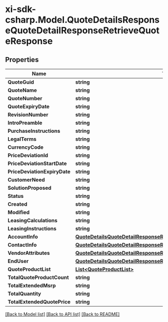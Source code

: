 # xi-sdk-csharp.Model.QuoteDetailsResponseQuoteDetailResponseRetrieveQuoteResponse

## Properties

Name | Type | Description | Notes
------------ | ------------- | ------------- | -------------
**QuoteGuid** | **string** |  | [optional] 
**QuoteName** | **string** |  | [optional] 
**QuoteNumber** | **string** |  | [optional] 
**QuoteExpiryDate** | **string** |  | [optional] 
**RevisionNumber** | **string** |  | [optional] 
**IntroPreamble** | **string** |  | [optional] 
**PurchaseInstructions** | **string** |  | [optional] 
**LegalTerms** | **string** |  | [optional] 
**CurrencyCode** | **string** |  | [optional] 
**PriceDeviationId** | **string** |  | [optional] 
**PriceDeviationStartDate** | **string** |  | [optional] 
**PriceDeviationExpiryDate** | **string** |  | [optional] 
**CustomerNeed** | **string** |  | [optional] 
**SolutionProposed** | **string** |  | [optional] 
**Status** | **string** |  | [optional] 
**Created** | **string** |  | [optional] 
**Modified** | **string** |  | [optional] 
**LeasingCalculations** | **string** |  | [optional] 
**LeasingInstructions** | **string** |  | [optional] 
**AccountInfo** | [**QuoteDetailsQuoteDetailResponseRetrieveQuoteResponseAccountInfo**](QuoteDetailsQuoteDetailResponseRetrieveQuoteResponseAccountInfo.md) |  | [optional] 
**ContactInfo** | [**QuoteDetailsQuoteDetailResponseRetrieveQuoteResponseContactInfo**](QuoteDetailsQuoteDetailResponseRetrieveQuoteResponseContactInfo.md) |  | [optional] 
**VendorAttributes** | [**QuoteDetailsQuoteDetailResponseRetrieveQuoteResponseVendorAttributes**](QuoteDetailsQuoteDetailResponseRetrieveQuoteResponseVendorAttributes.md) |  | [optional] 
**EndUser** | [**QuoteDetailsQuoteDetailResponseRetrieveQuoteResponseEndUser**](QuoteDetailsQuoteDetailResponseRetrieveQuoteResponseEndUser.md) |  | [optional] 
**QuoteProductList** | [**List&lt;QuoteProductList&gt;**](QuoteProductList.md) |  | [optional] 
**TotalQuoteProductCount** | **string** |  | [optional] 
**TotalExtendedMsrp** | **string** |  | [optional] 
**TotalQuantity** | **string** |  | [optional] 
**TotalExtendedQuotePrice** | **string** |  | [optional] 

[[Back to Model list]](../README.md#documentation-for-models) [[Back to API list]](../README.md#documentation-for-api-endpoints) [[Back to README]](../README.md)

